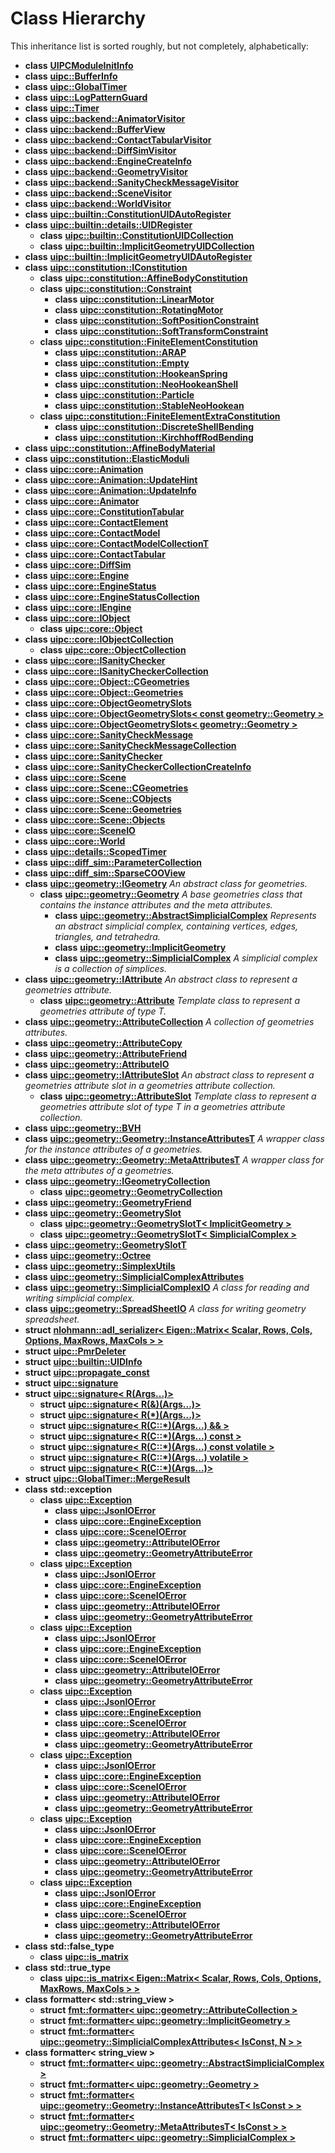 
# Class Hierarchy

This inheritance list is sorted roughly, but not completely, alphabetically:


* **class** [**UIPCModuleInitInfo**](class_u_i_p_c_module_init_info.md) 
* **class** [**uipc::BufferInfo**](classuipc_1_1_buffer_info.md) 
* **class** [**uipc::GlobalTimer**](classuipc_1_1_global_timer.md) 
* **class** [**uipc::LogPatternGuard**](classuipc_1_1_log_pattern_guard.md) 
* **class** [**uipc::Timer**](classuipc_1_1_timer.md) 
* **class** [**uipc::backend::AnimatorVisitor**](classuipc_1_1backend_1_1_animator_visitor.md) 
* **class** [**uipc::backend::BufferView**](classuipc_1_1backend_1_1_buffer_view.md) 
* **class** [**uipc::backend::ContactTabularVisitor**](classuipc_1_1backend_1_1_contact_tabular_visitor.md) 
* **class** [**uipc::backend::DiffSimVisitor**](classuipc_1_1backend_1_1_diff_sim_visitor.md) 
* **class** [**uipc::backend::EngineCreateInfo**](classuipc_1_1backend_1_1_engine_create_info.md) 
* **class** [**uipc::backend::GeometryVisitor**](classuipc_1_1backend_1_1_geometry_visitor.md) 
* **class** [**uipc::backend::SanityCheckMessageVisitor**](classuipc_1_1backend_1_1_sanity_check_message_visitor.md) 
* **class** [**uipc::backend::SceneVisitor**](classuipc_1_1backend_1_1_scene_visitor.md) 
* **class** [**uipc::backend::WorldVisitor**](classuipc_1_1backend_1_1_world_visitor.md) 
* **class** [**uipc::builtin::ConstitutionUIDAutoRegister**](classuipc_1_1builtin_1_1_constitution_u_i_d_auto_register.md) 
* **class** [**uipc::builtin::details::UIDRegister**](classuipc_1_1builtin_1_1details_1_1_u_i_d_register.md)     
    * **class** [**uipc::builtin::ConstitutionUIDCollection**](classuipc_1_1builtin_1_1_constitution_u_i_d_collection.md) 
    * **class** [**uipc::builtin::ImplicitGeometryUIDCollection**](classuipc_1_1builtin_1_1_implicit_geometry_u_i_d_collection.md) 
* **class** [**uipc::builtin::ImplicitGeometryUIDAutoRegister**](classuipc_1_1builtin_1_1_implicit_geometry_u_i_d_auto_register.md) 
* **class** [**uipc::constitution::IConstitution**](classuipc_1_1constitution_1_1_i_constitution.md)     
    * **class** [**uipc::constitution::AffineBodyConstitution**](classuipc_1_1constitution_1_1_affine_body_constitution.md) 
    * **class** [**uipc::constitution::Constraint**](classuipc_1_1constitution_1_1_constraint.md)     
        * **class** [**uipc::constitution::LinearMotor**](classuipc_1_1constitution_1_1_linear_motor.md) 
        * **class** [**uipc::constitution::RotatingMotor**](classuipc_1_1constitution_1_1_rotating_motor.md) 
        * **class** [**uipc::constitution::SoftPositionConstraint**](classuipc_1_1constitution_1_1_soft_position_constraint.md) 
        * **class** [**uipc::constitution::SoftTransformConstraint**](classuipc_1_1constitution_1_1_soft_transform_constraint.md) 
    * **class** [**uipc::constitution::FiniteElementConstitution**](classuipc_1_1constitution_1_1_finite_element_constitution.md)     
        * **class** [**uipc::constitution::ARAP**](classuipc_1_1constitution_1_1_a_r_a_p.md) 
        * **class** [**uipc::constitution::Empty**](classuipc_1_1constitution_1_1_empty.md) 
        * **class** [**uipc::constitution::HookeanSpring**](classuipc_1_1constitution_1_1_hookean_spring.md) 
        * **class** [**uipc::constitution::NeoHookeanShell**](classuipc_1_1constitution_1_1_neo_hookean_shell.md) 
        * **class** [**uipc::constitution::Particle**](classuipc_1_1constitution_1_1_particle.md) 
        * **class** [**uipc::constitution::StableNeoHookean**](classuipc_1_1constitution_1_1_stable_neo_hookean.md) 
    * **class** [**uipc::constitution::FiniteElementExtraConstitution**](classuipc_1_1constitution_1_1_finite_element_extra_constitution.md)     
        * **class** [**uipc::constitution::DiscreteShellBending**](classuipc_1_1constitution_1_1_discrete_shell_bending.md) 
        * **class** [**uipc::constitution::KirchhoffRodBending**](classuipc_1_1constitution_1_1_kirchhoff_rod_bending.md) 
* **class** [**uipc::constitution::AffineBodyMaterial**](classuipc_1_1constitution_1_1_affine_body_material.md) 
* **class** [**uipc::constitution::ElasticModuli**](classuipc_1_1constitution_1_1_elastic_moduli.md) 
* **class** [**uipc::core::Animation**](classuipc_1_1core_1_1_animation.md) 
* **class** [**uipc::core::Animation::UpdateHint**](classuipc_1_1core_1_1_animation_1_1_update_hint.md) 
* **class** [**uipc::core::Animation::UpdateInfo**](classuipc_1_1core_1_1_animation_1_1_update_info.md) 
* **class** [**uipc::core::Animator**](classuipc_1_1core_1_1_animator.md) 
* **class** [**uipc::core::ConstitutionTabular**](classuipc_1_1core_1_1_constitution_tabular.md) 
* **class** [**uipc::core::ContactElement**](classuipc_1_1core_1_1_contact_element.md) 
* **class** [**uipc::core::ContactModel**](classuipc_1_1core_1_1_contact_model.md) 
* **class** [**uipc::core::ContactModelCollectionT**](classuipc_1_1core_1_1_contact_model_collection_t.md) 
* **class** [**uipc::core::ContactTabular**](classuipc_1_1core_1_1_contact_tabular.md) 
* **class** [**uipc::core::DiffSim**](classuipc_1_1core_1_1_diff_sim.md) 
* **class** [**uipc::core::Engine**](classuipc_1_1core_1_1_engine.md) 
* **class** [**uipc::core::EngineStatus**](classuipc_1_1core_1_1_engine_status.md) 
* **class** [**uipc::core::EngineStatusCollection**](classuipc_1_1core_1_1_engine_status_collection.md) 
* **class** [**uipc::core::IEngine**](classuipc_1_1core_1_1_i_engine.md) 
* **class** [**uipc::core::IObject**](classuipc_1_1core_1_1_i_object.md)     
    * **class** [**uipc::core::Object**](classuipc_1_1core_1_1_object.md) 
* **class** [**uipc::core::IObjectCollection**](classuipc_1_1core_1_1_i_object_collection.md)     
    * **class** [**uipc::core::ObjectCollection**](classuipc_1_1core_1_1_object_collection.md) 
* **class** [**uipc::core::ISanityChecker**](classuipc_1_1core_1_1_i_sanity_checker.md) 
* **class** [**uipc::core::ISanityCheckerCollection**](classuipc_1_1core_1_1_i_sanity_checker_collection.md) 
* **class** [**uipc::core::Object::CGeometries**](classuipc_1_1core_1_1_object_1_1_c_geometries.md) 
* **class** [**uipc::core::Object::Geometries**](classuipc_1_1core_1_1_object_1_1_geometries.md) 
* **class** [**uipc::core::ObjectGeometrySlots**](classuipc_1_1core_1_1_object_geometry_slots.md) 
* **class** [**uipc::core::ObjectGeometrySlots&lt; const geometry::Geometry &gt;**](classuipc_1_1core_1_1_object_geometry_slots_3_01const_01geometry_1_1_geometry_01_4.md) 
* **class** [**uipc::core::ObjectGeometrySlots&lt; geometry::Geometry &gt;**](classuipc_1_1core_1_1_object_geometry_slots_3_01geometry_1_1_geometry_01_4.md) 
* **class** [**uipc::core::SanityCheckMessage**](classuipc_1_1core_1_1_sanity_check_message.md) 
* **class** [**uipc::core::SanityCheckMessageCollection**](classuipc_1_1core_1_1_sanity_check_message_collection.md) 
* **class** [**uipc::core::SanityChecker**](classuipc_1_1core_1_1_sanity_checker.md) 
* **class** [**uipc::core::SanityCheckerCollectionCreateInfo**](classuipc_1_1core_1_1_sanity_checker_collection_create_info.md) 
* **class** [**uipc::core::Scene**](classuipc_1_1core_1_1_scene.md) 
* **class** [**uipc::core::Scene::CGeometries**](classuipc_1_1core_1_1_scene_1_1_c_geometries.md) 
* **class** [**uipc::core::Scene::CObjects**](classuipc_1_1core_1_1_scene_1_1_c_objects.md) 
* **class** [**uipc::core::Scene::Geometries**](classuipc_1_1core_1_1_scene_1_1_geometries.md) 
* **class** [**uipc::core::Scene::Objects**](classuipc_1_1core_1_1_scene_1_1_objects.md) 
* **class** [**uipc::core::SceneIO**](classuipc_1_1core_1_1_scene_i_o.md) 
* **class** [**uipc::core::World**](classuipc_1_1core_1_1_world.md) 
* **class** [**uipc::details::ScopedTimer**](classuipc_1_1details_1_1_scoped_timer.md) 
* **class** [**uipc::diff\_sim::ParameterCollection**](classuipc_1_1diff__sim_1_1_parameter_collection.md) 
* **class** [**uipc::diff\_sim::SparseCOOView**](classuipc_1_1diff__sim_1_1_sparse_c_o_o_view.md) 
* **class** [**uipc::geometry::IGeometry**](classuipc_1_1geometry_1_1_i_geometry.md) _An abstract class for geometries._     
    * **class** [**uipc::geometry::Geometry**](classuipc_1_1geometry_1_1_geometry.md) _A base geometries class that contains the instance attributes and the meta attributes._     
        * **class** [**uipc::geometry::AbstractSimplicialComplex**](classuipc_1_1geometry_1_1_abstract_simplicial_complex.md) _Represents an abstract simplicial complex, containing vertices, edges, triangles, and tetrahedra._ 
        * **class** [**uipc::geometry::ImplicitGeometry**](classuipc_1_1geometry_1_1_implicit_geometry.md) 
        * **class** [**uipc::geometry::SimplicialComplex**](classuipc_1_1geometry_1_1_simplicial_complex.md) _A simplicial complex is a collection of simplices._ 
* **class** [**uipc::geometry::IAttribute**](classuipc_1_1geometry_1_1_i_attribute.md) _An abstract class to represent a geometries attribute._     
    * **class** [**uipc::geometry::Attribute**](classuipc_1_1geometry_1_1_attribute.md) _Template class to represent a geometries attribute of type T._ 
* **class** [**uipc::geometry::AttributeCollection**](classuipc_1_1geometry_1_1_attribute_collection.md) _A collection of geometries attributes._ 
* **class** [**uipc::geometry::AttributeCopy**](classuipc_1_1geometry_1_1_attribute_copy.md) 
* **class** [**uipc::geometry::AttributeFriend**](classuipc_1_1geometry_1_1_attribute_friend.md) 
* **class** [**uipc::geometry::AttributeIO**](classuipc_1_1geometry_1_1_attribute_i_o.md) 
* **class** [**uipc::geometry::IAttributeSlot**](classuipc_1_1geometry_1_1_i_attribute_slot.md) _An abstract class to represent a geometries attribute slot in a geometries attribute collection._     
    * **class** [**uipc::geometry::AttributeSlot**](classuipc_1_1geometry_1_1_attribute_slot.md) _Template class to represent a geometries attribute slot of type T in a geometries attribute collection._ 
* **class** [**uipc::geometry::BVH**](classuipc_1_1geometry_1_1_b_v_h.md) 
* **class** [**uipc::geometry::Geometry::InstanceAttributesT**](classuipc_1_1geometry_1_1_geometry_1_1_instance_attributes_t.md) _A wrapper class for the instance attributes of a geometries._ 
* **class** [**uipc::geometry::Geometry::MetaAttributesT**](classuipc_1_1geometry_1_1_geometry_1_1_meta_attributes_t.md) _A wrapper class for the meta attributes of a geometries._ 
* **class** [**uipc::geometry::IGeometryCollection**](classuipc_1_1geometry_1_1_i_geometry_collection.md)     
    * **class** [**uipc::geometry::GeometryCollection**](classuipc_1_1geometry_1_1_geometry_collection.md) 
* **class** [**uipc::geometry::GeometryFriend**](classuipc_1_1geometry_1_1_geometry_friend.md) 
* **class** [**uipc::geometry::GeometrySlot**](classuipc_1_1geometry_1_1_geometry_slot.md)     
    * **class** [**uipc::geometry::GeometrySlotT&lt; ImplicitGeometry &gt;**](classuipc_1_1geometry_1_1_geometry_slot_t_3_01_implicit_geometry_01_4.md) 
    * **class** [**uipc::geometry::GeometrySlotT&lt; SimplicialComplex &gt;**](classuipc_1_1geometry_1_1_geometry_slot_t_3_01_simplicial_complex_01_4.md) 
* **class** [**uipc::geometry::GeometrySlotT**](classuipc_1_1geometry_1_1_geometry_slot_t.md) 
* **class** [**uipc::geometry::Octree**](classuipc_1_1geometry_1_1_octree.md) 
* **class** [**uipc::geometry::SimplexUtils**](classuipc_1_1geometry_1_1_simplex_utils.md) 
* **class** [**uipc::geometry::SimplicialComplexAttributes**](classuipc_1_1geometry_1_1_simplicial_complex_attributes.md) 
* **class** [**uipc::geometry::SimplicialComplexIO**](classuipc_1_1geometry_1_1_simplicial_complex_i_o.md) _A class for reading and writing simplicial complex._ 
* **class** [**uipc::geometry::SpreadSheetIO**](classuipc_1_1geometry_1_1_spread_sheet_i_o.md) _A class for writing geometry spreadsheet._ 
* **struct** [**nlohmann::adl\_serializer&lt; Eigen::Matrix&lt; Scalar, Rows, Cols, Options, MaxRows, MaxCols &gt; &gt;**](structnlohmann_1_1adl__serializer_3_01_eigen_1_1_matrix_3_01_scalar_00_01_rows_00_01_cols_00_01_761cd29d85d72c4c15331d22893c1439.md) 
* **struct** [**uipc::PmrDeleter**](structuipc_1_1_pmr_deleter.md) 
* **struct** [**uipc::builtin::UIDInfo**](structuipc_1_1builtin_1_1_u_i_d_info.md) 
* **struct** [**uipc::propagate\_const**](structuipc_1_1propagate__const.md) 
* **struct** [**uipc::signature**](structuipc_1_1signature.md) 
* **struct** [**uipc::signature&lt; R(Args...)&gt;**](structuipc_1_1signature_3_01_r_07_args_8_8_8_08_4.md)     
    * **struct** [**uipc::signature&lt; R(&)(Args...)&gt;**](structuipc_1_1signature_3_01_r_07_6_08_07_args_8_8_8_08_4.md) 
    * **struct** [**uipc::signature&lt; R(\*)(Args...)&gt;**](structuipc_1_1signature_3_01_r_07_5_08_07_args_8_8_8_08_4.md) 
    * **struct** [**uipc::signature&lt; R(C::\*)(Args...) && &gt;**](structuipc_1_1signature_3_01_r_07_c_1_1_5_08_07_args_8_8_8_08_01_6_6_01_4.md) 
    * **struct** [**uipc::signature&lt; R(C::\*)(Args...) const &gt;**](structuipc_1_1signature_3_01_r_07_c_1_1_5_08_07_args_8_8_8_08_01const_01_4.md) 
    * **struct** [**uipc::signature&lt; R(C::\*)(Args...) const volatile &gt;**](structuipc_1_1signature_3_01_r_07_c_1_1_5_08_07_args_8_8_8_08_01const_01volatile_01_4.md) 
    * **struct** [**uipc::signature&lt; R(C::\*)(Args...) volatile &gt;**](structuipc_1_1signature_3_01_r_07_c_1_1_5_08_07_args_8_8_8_08_01volatile_01_4.md) 
    * **struct** [**uipc::signature&lt; R(C::\*)(Args...)&gt;**](structuipc_1_1signature_3_01_r_07_c_1_1_5_08_07_args_8_8_8_08_4.md) 
* **struct** [**uipc::GlobalTimer::MergeResult**](structuipc_1_1_global_timer_1_1_merge_result.md) 
* **class** **std::exception**    
    * **class** [**uipc::Exception**](classuipc_1_1_exception.md)     
        * **class** [**uipc::JsonIOError**](classuipc_1_1_json_i_o_error.md) 
        * **class** [**uipc::core::EngineException**](classuipc_1_1core_1_1_engine_exception.md) 
        * **class** [**uipc::core::SceneIOError**](classuipc_1_1core_1_1_scene_i_o_error.md) 
        * **class** [**uipc::geometry::AttributeIOError**](classuipc_1_1geometry_1_1_attribute_i_o_error.md) 
        * **class** [**uipc::geometry::GeometryAttributeError**](classuipc_1_1geometry_1_1_geometry_attribute_error.md) 
    * **class** [**uipc::Exception**](classuipc_1_1_exception.md)     
        * **class** [**uipc::JsonIOError**](classuipc_1_1_json_i_o_error.md) 
        * **class** [**uipc::core::EngineException**](classuipc_1_1core_1_1_engine_exception.md) 
        * **class** [**uipc::core::SceneIOError**](classuipc_1_1core_1_1_scene_i_o_error.md) 
        * **class** [**uipc::geometry::AttributeIOError**](classuipc_1_1geometry_1_1_attribute_i_o_error.md) 
        * **class** [**uipc::geometry::GeometryAttributeError**](classuipc_1_1geometry_1_1_geometry_attribute_error.md) 
    * **class** [**uipc::Exception**](classuipc_1_1_exception.md)     
        * **class** [**uipc::JsonIOError**](classuipc_1_1_json_i_o_error.md) 
        * **class** [**uipc::core::EngineException**](classuipc_1_1core_1_1_engine_exception.md) 
        * **class** [**uipc::core::SceneIOError**](classuipc_1_1core_1_1_scene_i_o_error.md) 
        * **class** [**uipc::geometry::AttributeIOError**](classuipc_1_1geometry_1_1_attribute_i_o_error.md) 
        * **class** [**uipc::geometry::GeometryAttributeError**](classuipc_1_1geometry_1_1_geometry_attribute_error.md) 
    * **class** [**uipc::Exception**](classuipc_1_1_exception.md)     
        * **class** [**uipc::JsonIOError**](classuipc_1_1_json_i_o_error.md) 
        * **class** [**uipc::core::EngineException**](classuipc_1_1core_1_1_engine_exception.md) 
        * **class** [**uipc::core::SceneIOError**](classuipc_1_1core_1_1_scene_i_o_error.md) 
        * **class** [**uipc::geometry::AttributeIOError**](classuipc_1_1geometry_1_1_attribute_i_o_error.md) 
        * **class** [**uipc::geometry::GeometryAttributeError**](classuipc_1_1geometry_1_1_geometry_attribute_error.md) 
    * **class** [**uipc::Exception**](classuipc_1_1_exception.md)     
        * **class** [**uipc::JsonIOError**](classuipc_1_1_json_i_o_error.md) 
        * **class** [**uipc::core::EngineException**](classuipc_1_1core_1_1_engine_exception.md) 
        * **class** [**uipc::core::SceneIOError**](classuipc_1_1core_1_1_scene_i_o_error.md) 
        * **class** [**uipc::geometry::AttributeIOError**](classuipc_1_1geometry_1_1_attribute_i_o_error.md) 
        * **class** [**uipc::geometry::GeometryAttributeError**](classuipc_1_1geometry_1_1_geometry_attribute_error.md) 
    * **class** [**uipc::Exception**](classuipc_1_1_exception.md)     
        * **class** [**uipc::JsonIOError**](classuipc_1_1_json_i_o_error.md) 
        * **class** [**uipc::core::EngineException**](classuipc_1_1core_1_1_engine_exception.md) 
        * **class** [**uipc::core::SceneIOError**](classuipc_1_1core_1_1_scene_i_o_error.md) 
        * **class** [**uipc::geometry::AttributeIOError**](classuipc_1_1geometry_1_1_attribute_i_o_error.md) 
        * **class** [**uipc::geometry::GeometryAttributeError**](classuipc_1_1geometry_1_1_geometry_attribute_error.md) 
    * **class** [**uipc::Exception**](classuipc_1_1_exception.md)     
        * **class** [**uipc::JsonIOError**](classuipc_1_1_json_i_o_error.md) 
        * **class** [**uipc::core::EngineException**](classuipc_1_1core_1_1_engine_exception.md) 
        * **class** [**uipc::core::SceneIOError**](classuipc_1_1core_1_1_scene_i_o_error.md) 
        * **class** [**uipc::geometry::AttributeIOError**](classuipc_1_1geometry_1_1_attribute_i_o_error.md) 
        * **class** [**uipc::geometry::GeometryAttributeError**](classuipc_1_1geometry_1_1_geometry_attribute_error.md) 
* **class** **std::false_type**    
    * **class** [**uipc::is\_matrix**](classuipc_1_1is__matrix.md) 
* **class** **std::true_type**    
    * **class** [**uipc::is\_matrix&lt; Eigen::Matrix&lt; Scalar, Rows, Cols, Options, MaxRows, MaxCols &gt; &gt;**](classuipc_1_1is__matrix_3_01_eigen_1_1_matrix_3_01_scalar_00_01_rows_00_01_cols_00_01_options_00209f23989f4c2eaf53edf139526fd2cf.md) 
* **class** **formatter< std::string_view >**    
    * **struct** [**fmt::formatter&lt; uipc::geometry::AttributeCollection &gt;**](structfmt_1_1formatter_3_01uipc_1_1geometry_1_1_attribute_collection_01_4.md) 
    * **struct** [**fmt::formatter&lt; uipc::geometry::ImplicitGeometry &gt;**](structfmt_1_1formatter_3_01uipc_1_1geometry_1_1_implicit_geometry_01_4.md) 
    * **struct** [**fmt::formatter&lt; uipc::geometry::SimplicialComplexAttributes&lt; IsConst, N &gt; &gt;**](structfmt_1_1formatter_3_01uipc_1_1geometry_1_1_simplicial_complex_attributes_3_01_is_const_00_01_n_01_4_01_4.md) 
* **class** **formatter< string_view >**    
    * **struct** [**fmt::formatter&lt; uipc::geometry::AbstractSimplicialComplex &gt;**](structfmt_1_1formatter_3_01uipc_1_1geometry_1_1_abstract_simplicial_complex_01_4.md) 
    * **struct** [**fmt::formatter&lt; uipc::geometry::Geometry &gt;**](structfmt_1_1formatter_3_01uipc_1_1geometry_1_1_geometry_01_4.md) 
    * **struct** [**fmt::formatter&lt; uipc::geometry::Geometry::InstanceAttributesT&lt; IsConst &gt; &gt;**](structfmt_1_1formatter_3_01uipc_1_1geometry_1_1_geometry_1_1_instance_attributes_t_3_01_is_const_01_4_01_4.md) 
    * **struct** [**fmt::formatter&lt; uipc::geometry::Geometry::MetaAttributesT&lt; IsConst &gt; &gt;**](structfmt_1_1formatter_3_01uipc_1_1geometry_1_1_geometry_1_1_meta_attributes_t_3_01_is_const_01_4_01_4.md) 
    * **struct** [**fmt::formatter&lt; uipc::geometry::SimplicialComplex &gt;**](structfmt_1_1formatter_3_01uipc_1_1geometry_1_1_simplicial_complex_01_4.md) 

